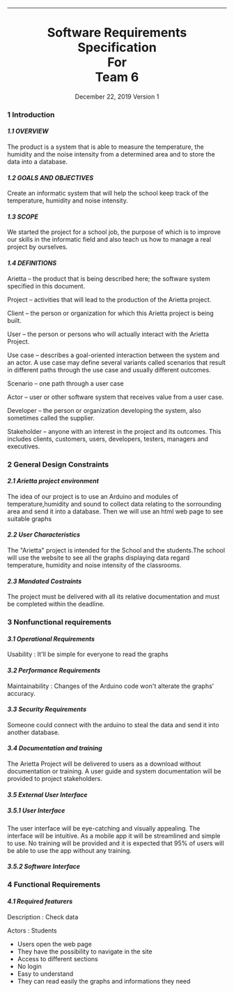 ---

<h1 align = "center">
Software Requirements Specification<br>
For<br>
Team 6
</h1>
<p align = "center">
December 22, 2019
Version 1
</p>

### 1 Introduction
#### _1.1 OVERVIEW_ 
The product is a system that is able to measure the temperature, the humidity and the noise intensity from a determined area and to store the data into a database.
  
#### _1.2 GOALS AND OBJECTIVES_
Create an informatic system that will help the school keep track of the temperature, humidity and noise intensity.

#### _1.3 SCOPE_
We started the project for a school job, the purpose of which is to improve our skills in the informatic field and also teach us how to manage a real project by ourselves. 

#### _1.4 DEFINITIONS_
Arietta – the product that is being described here; the software system specified in this document.

Project – activities that will lead to the production of the Arietta project.

Client – the person or organization for which this Arietta project is being built. 

User – the person or persons who will actually interact with the Arietta Project.

Use case – describes a goal-oriented interaction between the system and an actor. A use case may define several variants called 
scenarios that result in different paths through the use case and usually different outcomes.

Scenario – one path through a user case

Actor – user or other software system that receives value from a user case.

Developer – the person or organization developing the system, also sometimes called the supplier.

Stakeholder – anyone with an interest in the project and its outcomes. This includes clients, customers, users, developers, testers, managers and executives.

### 2 General Design Constraints
#### _2.1 Arietta project environment_
The idea of our project is to use an Arduino and modules of temperature,humidity and sound to collect data relating to the sorrounding area and send it into a database. Then we will use an html web page to see suitable graphs

#### _2.2 User Characteristics_
The "Arietta" project is intended for the School and the students.The school will use the website to see all the graphs displaying data regard temperature, humidity and noise intensity of the classrooms.

#### _2.3 Mandated Costraints_
The project must be delivered with all its relative documentation and must be completed within the deadline.

### 3 Nonfunctional requirements
#### _3.1	Operational Requirements_
Usability : It'll be simple for everyone to read the graphs
#### _3.2  Performance Requirements_
Maintainability : Changes of the Arduino code won't alterate the graphs' accuracy.
#### _3.3 Security Requirements_
Someone could connect with the arduino to steal the data and send it into another database.
#### _3.4 Documentation and training_
The Arietta Project will be delivered to users as a download without documentation or training.  A user guide and system documentation will be provided to project stakeholders.
#### _3.5 External User Interface_
##### _3.5.1 User Interface_
The user interface will be eye-catching and visually appealing. The interface will be intuitive.  As a mobile app it will be streamlined and simple to use.  No training will be provided and it is expected that 95% of users will be able to use the app without any training.
##### _3.5.2 Software Interface_


### 4 Functional Requirements
#### _4.1 Required featurers_
Description : Check data

Actors : Students
  * Users open the web page
  * They have the possibility to navigate in the site
  * Access to different sections
  * No login
  * Easy to understand
  * They can read easily the graphs and informations they need
